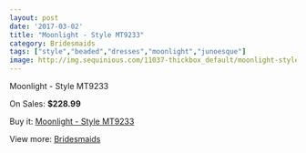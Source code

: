 ```yaml
---
layout: post
date: '2017-03-02'
title: "Moonlight - Style MT9233"
category: Bridesmaids
tags: ["style","beaded","dresses","moonlight","junoesque"]
image: http://img.sequinious.com/11037-thickbox_default/moonlight-style-mt9233.jpg
---
```

Moonlight - Style MT9233

On Sales: **$228.99**
<a href="https://www.sequinious.com/bridesmaids/5056-moonlight-style-mt9233.html"><amp-img layout="responsive" width="600" height="600" src="//img.sequinious.com/11037-thickbox_default/moonlight-style-mt9233.jpg" alt="Moonlight - Style MT9233 0" /></a>
<a href="https://www.sequinious.com/bridesmaids/5056-moonlight-style-mt9233.html"><amp-img layout="responsive" width="600" height="600" src="//img.sequinious.com/11038-thickbox_default/moonlight-style-mt9233.jpg" alt="Moonlight - Style MT9233 1" /></a>

Buy it: [Moonlight - Style MT9233](https://www.sequinious.com/bridesmaids/5056-moonlight-style-mt9233.html "Moonlight - Style MT9233")

View more: [Bridesmaids](https://www.sequinious.com/3-bridesmaids "Bridesmaids")